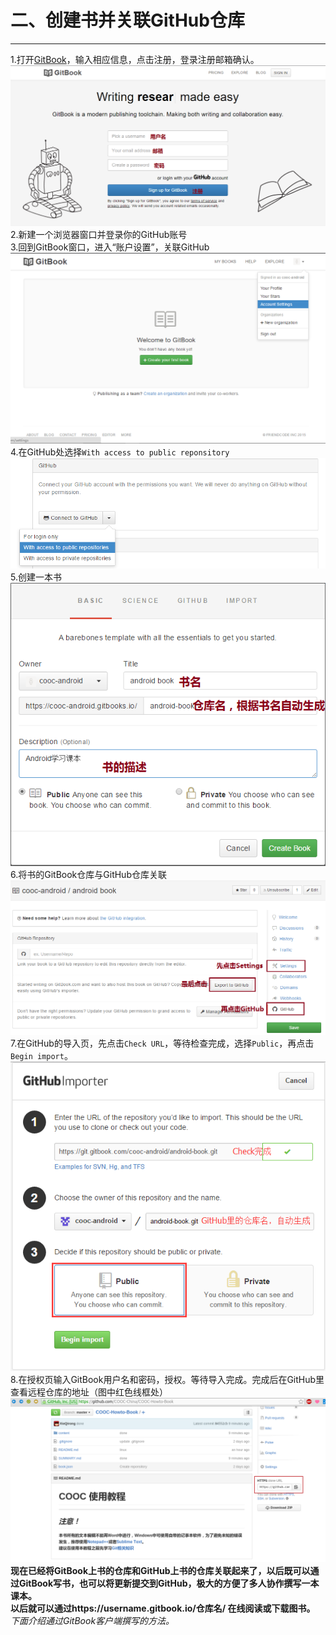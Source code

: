 二、创建书并关联GitHub仓库
===
---

1.打开[GitBook](https://www.gitbook.com)，输入相应信息，点击注册，登录注册邮箱确认。   
![注册](../images/signup.png)   
2.新建一个浏览器窗口并登录你的GitHub账号    
3.回到GitBook窗口，进入“账户设置”，关联GitHub   
![Account Settings](../images/account_setting.png)   
4.在GitHub处选择`With access to public reponsitory`   
![GitHub](../images/github.png)   
5.创建一本书   
![创建书](../images/create_book.png)   
6.将书的GitBook仓库与GitHub仓库关联   
![Link](../images/link_setting.png)   
7.在GitHub的导入页，先点击`Check URL`，等待检查完成，选择`Public`，再点击`Begin import`。   
![Check](../images/check.png)   
8.在授权页输入GitBook用户名和密码，授权。等待导入完成。完成后在GitHub里查看远程仓库的地址（图中红色线框处）
![Address](../images/book_github.png)       
**现在已经将GitBook上书的仓库和GitHub上书的仓库关联起来了，以后既可以通过GitBook写书，也可以将更新提交到GitHub，极大的方便了多人协作撰写一本课本。**   
**以后就可以通过https://username.gitbook.io/仓库名/ 在线阅读或下载图书。**   
*下面介绍通过GitBook客户端撰写的方法。*
